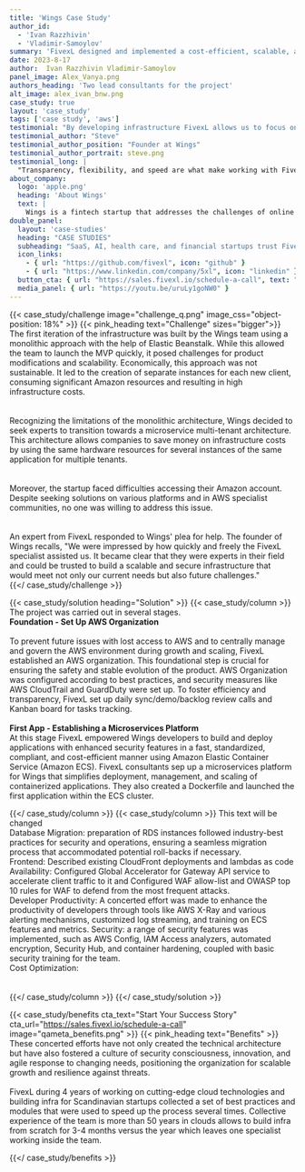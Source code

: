 ```yaml
---
title: 'Wings Case Study'
author_id:
  - 'Ivan Razzhivin'
  - 'Vladimir-Samoylov'
summary: 'FivexL designed and implemented a cost-efficient, scalable, and secure Cloud-based SaaS.'
date: 2023-8-17
author:  Ivan Razzhivin Vladimir-Samoylov 
panel_image: Alex_Vanya.png
authors_heading: 'Two lead consultants for the project'
alt_image: alex_ivan_bnw.png
case_study: true
layout: 'case_study'
tags: ['case study', 'aws']
testimonial: "By developing infrastructure FivexL allows us to focus on our core business: Product development hypothesis testing and roadmap generation."  
testimonial_author: "Steve"
testimonial_author_position: "Founder at Wings"
testimonial_author_portrait: steve.png
testimonial_long: |
  "Transparency, flexibility, and speed are what make working with FivexL exceptionally comfortable. They have meticulously organized every process, from crafting a scope of work with milestones based on our requests to  task tracking, demo calls, and transferring knowledge to our team."
about_company:
  logo: 'apple.png'
  heading: 'About Wings'
  text: |
    Wings is a fintech startup that addresses the challenges of online payments. They have developed a smart Expense Management service for corporate clients, enabling the issuance of virtual bank cards. Wings embarked on a journey to launch their MVP (Minimum Viable Product) to validate their unique business proposition. The initial infrastructure in AWS was built in-house by the Wings team. However, as the idea proved its viability, the need for a more robust and scalable infrastructure became evident.
double_panel:
  layout: 'case-studies'
  heading: "CASE STUDIES"
  subheading: "SaaS, AI, health care, and financial startups trust FivexL to build their infrastructure in AWS, empowering their businesses to grow faster. Learn how."
  icon_links:
    - { url: "https://github.com/fivexl", icon: "github" }
    - { url: "https://www.linkedin.com/company/5xl", icon: "linkedin" }
  button_cta: { url: "https://sales.fivexl.io/schedule-a-call", text: "Book a consultation" }
  media_panel: { url: "https://youtu.be/uruLy1goNW0" }
---
```

{{< case_study/challenge  image="challenge_q.png" image_css="object-position: 18%" >}}
{{< pink_heading text="Challenge"  sizes="bigger">}}
The first iteration of the infrastructure was built by the Wings team using a monolithic approach with the help of Elastic Beanstalk. While this allowed the team to launch the MVP quickly, it posed challenges for product modifications and scalability. Economically, this approach was not sustainable. It led to the creation of separate instances for each new client, consuming significant Amazon resources and resulting in high infrastructure costs.<br/> 
<br/>  
Recognizing the limitations of the monolithic architecture, Wings decided to seek experts to transition towards a microservice multi-tenant architecture. This architecture allows companies to save money on infrastructure costs by using the same hardware resources for several instances of the same application for multiple tenants.<br/>
<br/>  
Moreover, the startup faced difficulties accessing their Amazon account. Despite seeking solutions on various platforms and in AWS specialist communities, no one was willing to address this issue.<br/>  
<br/>An expert from FivexL responded to Wings' plea for help. The founder of Wings recalls, "We were impressed by how quickly and freely the FivexL specialist assisted us. It became clear that they were experts in their field and could be trusted to build a scalable and secure infrastructure that would meet not only our current needs but also future challenges."  
{{</ case_study/challenge >}}
 
{{< case_study/solution heading="Solution" >}}
{{< case_study/column >}}
The project was carried out in several stages.<br/> 
**Foundation - Set Up AWS Organization**<br/>  
To prevent future issues with lost access to AWS and to centrally manage and govern the AWS environment during growth and scaling, FivexL established an AWS organization. This foundational step is crucial for ensuring the safety and stable evolution of the product. AWS Organization was configured according to best practices, and security measures like AWS CloudTrail and GuardDuty were set up.
To foster efficiency and transparency, FivexL set up daily sync/demo/backlog review calls and Kanban board for tasks tracking.<br/>  
**First App - Establishing a Microservices Platform**<br/> 
At this stage FivexL empowered Wings developers to build and deploy applications with enhanced security features in a fast, standardized, compliant, and cost-efficient manner using Amazon Elastic Container Service (Amazon ECS).
FivexL consultants sep up a microservices platform for Wings that simplifies deployment, management, and scaling of containerized applications.  They also created a Dockerfile and launched the first application within the ECS cluster.<br/>  


{{</ case_study/column >}}
{{< case_study/column >}}
This text will be changed<br/> 
Database Migration: preparation of RDS instances followed industry-best practices for security and operations, ensuring a seamless migration process that accommodated potential roll-backs if necessary.<br/>
Frontend: Described existing CloudFront deployments and lambdas as code<br/>
Availability: Configured Global Accelerator for Gateway API service to accelerate client traffic to it and Configured WAF allow-list and OWASP top 10 rules for WAF to defend from the most frequent attacks.<br/>
Developer Productivity: A concerted effort was made to enhance the productivity of developers through tools like AWS X-Ray and various alerting mechanisms, customized log streaming, and training on ECS features and metrics.
Security: a range of security features was implemented, such as AWS Config, IAM Access analyzers, automated encryption, Security Hub, and container hardening, coupled with basic security training for the team.<br/>
Cost Optimization: <br/> 
<br/>   
 {{</ case_study/column >}}
{{</ case_study/solution >}} 

{{< case_study/benefits
    cta_text="Start Your Success Story"
    cta_url="https://sales.fivexl.io/schedule-a-call"
    image="qameta_benefits.png"
    >}}
{{< pink_heading text="Benefits" >}}
These concerted efforts have not only created the technical architecture but have also fostered a culture of security consciousness, innovation, and agile response to changing needs, positioning the organization for scalable growth and resilience against threats.<br/>
<br/>
FivexL during 4 years of working on cutting-edge cloud technologies and building infra for Scandinavian startups collected a set of best practices and modules that were used to speed up the process several times. Collective experience of the team is more than 50 years in clouds allows to build infra from scratch for 3-4 months versus the year which leaves one specialist working inside the team. 

{{</ case_study/benefits >}}

